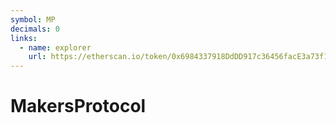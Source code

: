 ```yaml
---
symbol: MP
decimals: 0
links:
  - name: explorer
    url: https://etherscan.io/token/0x6984337918DdDD917c36456facE3a73f1b27BC38
---
```


# MakersProtocol
